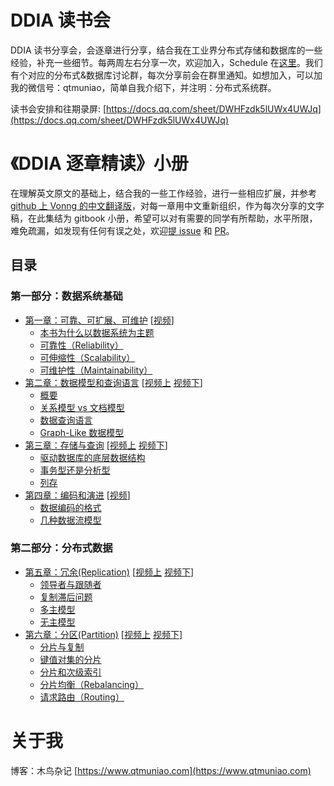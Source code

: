 # DDIA 读书会

DDIA 读书分享会，会逐章进行分享，结合我在工业界分布式存储和数据库的一些经验，补充一些细节。每两周左右分享一次，欢迎加入，Schedule 在[这里](https://docs.qq.com/sheet/DWHFzdk5lUWx4UWJq)。我们有个对应的分布式&数据库讨论群，每次分享前会在群里通知。如想加入，可以加我的微信号：qtmuniao，简单自我介绍下，并注明：分布式系统群。

读书会安排和往期录屏: [https://docs.qq.com/sheet/DWHFzdk5lUWx4UWJq](https://docs.qq.com/sheet/DWHFzdk5lUWx4UWJq)
# 《DDIA 逐章精读》小册

在理解英文原文的基础上，结合我的一些工作经验，进行一些相应扩展，并参考 [github 上 Vonng 的中文翻译版](https://github.com/Vonng/ddia)，对每一章用中文重新组织，作为每次分享的文字稿，在此集结为 gitbook 小册，希望可以对有需要的同学有所帮助，水平所限，难免疏漏，如发现有任何有误之处，欢迎[提 issue](https://github.com/DistSysCorp/ddia/issues/new) 和 [PR](https://github.com/DistSysCorp/ddia/compare)。


## 目录
### 第一部分：数据系统基础

* [第一章：可靠、可扩展、可维护](ch01.md) [[视频](https://www.bilibili.com/video/BV1bY411L7HA)]
    * [本书为什么以数据系统为主题](ch01.md#本书为什么以数据系统为主题)
    * [可靠性（Reliability）](ch01.md#可靠性)
    * [可伸缩性（Scalability）](ch01.md#可伸缩性)
    * [可维护性（Maintainability）](ch01.md#可维护性)
* [第二章：数据模型和查询语言](ch02.md) [[视频上](https://www.bilibili.com/video/BV19a411C7UN) [视频下](https://www.bilibili.com/video/BV1BZ4y1r79M)]
    * [概要](ch02.md#概要)
    * [关系模型 vs 文档模型](ch02.md#关系模型与文档模型)
    * [数据查询语言](ch02.md#数据查询语言)
    * [Graph-Like 数据模型](ch02.md#图模型)
* [第三章：存储与查询](ch03.md) [[视频上](https://www.bilibili.com/video/BV1mL411P72H/) [视频下](https://www.bilibili.com/video/BV1bL411A7ga)]
    * [驱动数据库的底层数据结构](ch03.md#驱动数据库的底层数据结构)
    * [事务型还是分析型](ch03.md#事务型还是分析型)
    * [列存](ch03.md#列存)
* [第四章：编码和演进](ch04.md) [[视频](https://www.bilibili.com/video/BV1Aa411q7u9)]
    * [数据编码的格式](ch04.md#数据编码的格式)
    * [几种数据流模型](ch04.md#几种数据流模型)

### 第二部分：分布式数据

* [第五章：冗余(Replication)](ch05.md) [[视频上](https://www.bilibili.com/video/BV1VR4y1K7eK) [视频下](https://www.bilibili.com/video/BV1ou4116779)]
    * [领导者与跟随者](ch05.md#领导者与跟随者)
    * [复制滞后问题](ch05.md#复制滞后问题)
    * [多主模型](ch05.md#多主模型)
    * [无主模型](ch05.md#无主模型)
* [第六章：分区(Partition)](ch06.md) [[视频上](https://www.bilibili.com/video/BV1tY4y157Np) [视频下](https://www.bilibili.com/video/BV1AA4y1f7Hi)]
    * [分片与复制](ch06.md#分片与复制)
    * [键值对集的分片](ch06.md#键值对集的分片)
    * [分片和次级索引](ch06.md#分片和次级索引)
    * [分片均衡（Rebalancing）](ch06.md#分片均衡)
    * [请求路由（Routing）](ch06.md#请求路由)

# 关于我

博客：木鸟杂记 [https://www.qtmuniao.com](https://www.qtmuniao.com)